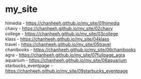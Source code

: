 # my_site
himedia - https://chanheeh.github.io/my_site/01himedia<br>
chavy - https://chanheeh.github.io/my_site/02chavy<br>
college - https://chanheeh.github.io/my_site/03college<br>
klass - https://chanheeh.github.io/my_site/04klass<br>
travel - https://chanheeh.github.io/my_site/05travel<br>
chanibooks - https://chanheeh.github.io/my_site/06chanibooks<br>
agra - https://chanheeh.github.io/my_site/07fullpage_agra<br>
aquarium - https://chanheeh.github.io/my_site/08aquarium<br>
starbucks_eventpage - https://chanheeh.github.io/my_site/09starbucks_eventpage<br>
